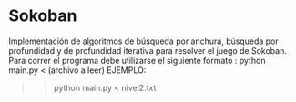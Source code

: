 # Sokoban
Implementación de algoritmos de búsqueda por anchura, búsqueda por profundidad y de profundidad iterativa para resolver el juego de Sokoban. 
Para correr el programa debe utilizarse el siguiente formato : python main.py < (archivo a leer)
EJEMPLO: 
>>python main.py < nivel2.txt
